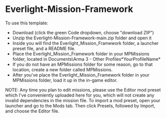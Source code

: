 # Everlight-Mission-Framework

To use this template:

- Download (click the green Code dropdown, choose "download ZIP")
- Unzip the Everlight-Mission-Framework-main.zip folder and open it
- Inside you will find the Everlight_Mission_Framework folder, a launcher preset file, and a README file.
- Place the Everlight_Mission_Framework folder in your MPMissions folder, located in Documents\Arma 3 - Other Profiles\*YourProfileName*
- If you do not have an MPMissions folder for some reason, go to that location, create a new folder called MPMissions.
- After you've place the Everlight_Mission_Framework folder in your MPMissions folder, load it up in the in-game editor.

NOTE: Any time you plan to edit missions, please use the Editor mod preset which I've conveniently uploaded here for you, which will not create any invalid dependencies in the mission file.
To import a mod preset, open your launcher and go to the Mods tab. Then click Presets, followed by Import, and choose the Editor file.
